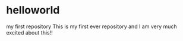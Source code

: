 # helloworld
my first repository
This is my first ever repository and I am very much excited about this!!
